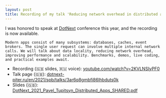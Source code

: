 ```yaml
---
layout: post
title: Recording of my talk 'Reducing network overhead in distributed applications: An efficient approach to data handling' at DotNext Piter 2021 is available
---
```


I was honored to speak at [DotNext](https://dotnext-piter.ru/) conference this year, and the recording is now available. 

```
Modern apps consist of many subsystems: databases, caches, event brokers. The single user request can involve multiple internal network calls. We will talk about data locality, reducing network overhead, improving performance and scalability. Benchmarks, demos, live coding, and practical examples await.
```

* Recording (🇬🇧 slides, 🇷🇺 voice): [youtube.com/watch?v=2KVLNSIyPF0](https://www.youtube.com/watch?v=2KVLNSIyPF0)
* Talk page (🇬🇧): [dotnext-piter.ru/en/2021/spb/talks/3ar6q8gmbfi86lhbduts0k](https://dotnext-piter.ru/en/2021/spb/talks/3ar6q8gmbfi86lhbduts0k/)
* Slides (🇬🇧): [DotNext_2021_Pavel_Tupitsyn_Distributed_Apps_SHARED.pdf](https://assets.ctfassets.net/9n3x4rtjlya6/3pslryt5fkEDSqchGJmGWs/f4c8ce4a40bac611cb07402e626214f1/Copy_of_DotNext_2021_Pavel_Tupitsyn_Distributed_Apps_SHARED.pdf)


